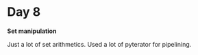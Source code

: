 # Day 8

**Set manipulation**

Just a lot of set arithmetics. Used a lot of pyterator for pipelining.

